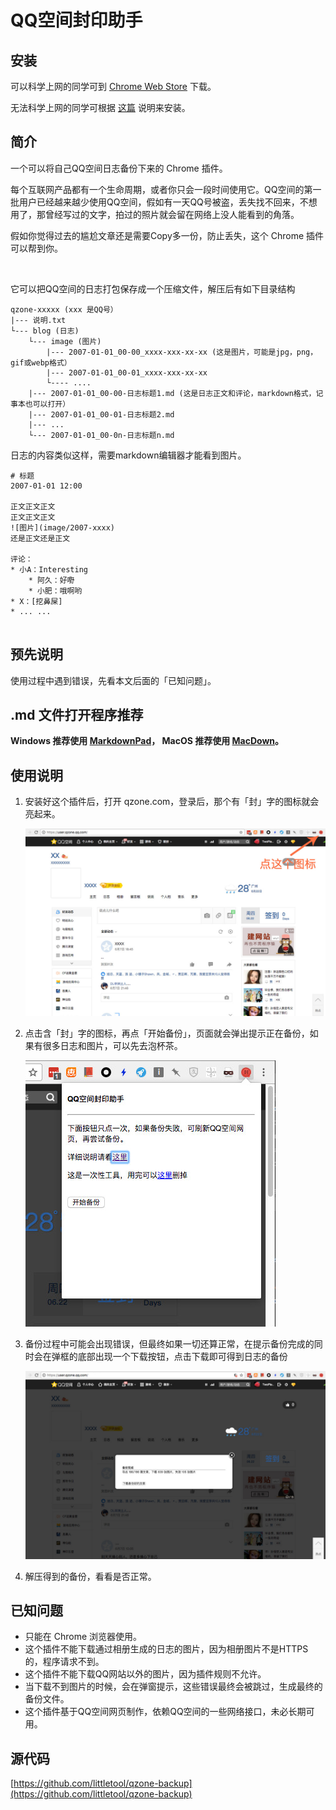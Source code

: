 # QQ空间封印助手

## 安装

可以科学上网的同学可到 [Chrome Web Store](https://chrome.google.com/webstore/detail/qq%E7%A9%BA%E9%97%B4%E5%B0%81%E5%8D%B0%E5%8A%A9%E6%89%8B/cpablhkjijifpkdnffelmmoakmjedffm) 下载。

无法科学上网的同学可根据 [这篇](http://i.littletool.io/install_qzone_backup.html) 说明来安装。

## 简介


一个可以将自己QQ空间日志备份下来的 Chrome 插件。

每个互联网产品都有一个生命周期，或者你只会一段时间使用它。QQ空间的第一批用户已经越来越少使用QQ空间，假如有一天QQ号被盗，丢失找不回来，不想用了，那曾经写过的文字，拍过的照片就会留在网络上没人能看到的角落。

假如你觉得过去的尴尬文章还是需要Copy多一份，防止丢失，这个 Chrome 插件可以帮到你。

<br/>

它可以把QQ空间的日志打包保存成一个压缩文件，解压后有如下目录结构

```
qzone-xxxxx (xxx 是QQ号）
|--- 说明.txt
└--- blog (日志)
    └--- image (图片)
        |--- 2007-01-01_00-00_xxxx-xxx-xx-xx (这是图片，可能是jpg，png，gif或webp格式）
        |--- 2007-01-01_00-01_xxxx-xxx-xx-xx
        └---- ....
    |--- 2007-01-01_00-00-日志标题1.md (这是日志正文和评论，markdown格式，记事本也可以打开）
    |--- 2007-01-01_00-01-日志标题2.md 
    |--- ... 
    └--- 2007-01-01_00-0n-日志标题n.md
```

日志的内容类似这样，需要markdown编辑器才能看到图片。

```
# 标题
2007-01-01 12:00

正文正文正文
正文正文正文
![图片](image/2007-xxxx)
还是正文还是正文

评论：
* 小A：Interesting
	* 阿久：好嘢
	* 小肥：哦啊哟
* X：[挖鼻屎]
* ... ...


```

## 预先说明

使用过程中遇到错误，先看本文后面的「已知问题」。

## .md 文件打开程序推荐

**Windows 推荐使用 [MarkdownPad](http://markdownpad.com/)， MacOS 推荐使用 [MacDown](http://macdown.uranusjr.com/)。**


## 使用说明

1. 安装好这个插件后，打开 qzone.com，登录后，那个有「封」字的图标就会亮起来。

	![](static/pictures/qzone-click-icon.jpg)

2. 点击含「封」字的图标，再点「开始备份」，页面就会弹出提示正在备份，如果有很多日志和图片，可以先去泡杯茶。

	![](static/pictures/qzone-popup.jpg)
	
3. 备份过程中可能会出现错误，但最终如果一切还算正常，在提示备份完成的同时会在弹框的底部出现一个下载按钮，点击下载即可得到日志的备份

	![](static/pictures/qzone-backuped.jpg)
	
4. 解压得到的备份，看看是否正常。

## 已知问题

* 只能在 Chrome 浏览器使用。
* 这个插件不能下载通过相册生成的日志的图片，因为相册图片不是HTTPS的，程序请求不到。
* 这个插件不能下载QQ网站以外的图片，因为插件规则不允许。
* 当下载不到图片的时候，会在弹窗提示，这些错误最终会被跳过，生成最终的备份文件。
* 这个插件基于QQ空间网页制作，依赖QQ空间的一些网络接口，未必长期可用。

## 源代码

[https://github.com/littletool/qzone-backup](https://github.com/littletool/qzone-backup)